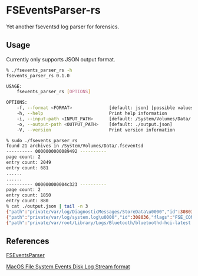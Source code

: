 # FSEventsParser-rs
Yet another fseventsd log parser for forensics.

## Usage
Currently only supports JSON output format.

```bash
% ./fsevents_parser_rs -h
fsevents_parser_rs 0.1.0

USAGE:
    fsevents_parser_rs [OPTIONS]

OPTIONS:
    -f, --format <FORMAT>              [default: json] [possible values: json, csv, sqlite]
    -h, --help                         Print help information
    -i, --input-path <INPUT_PATH>      [default: /System/Volumes/Data/.fseventsd]
    -o, --output-path <OUTPUT_PATH>    [default: ./output.json]
    -V, --version                      Print version information
```

```bash
% sudo ./fsevents_parser_rs
found 21 archives in /System/Volumes/Data/.fseventsd
---------- 0000000000089492 ----------
page count: 2
entry count: 2049
entry count: 681
......
......
---------- 000000000004c323 ----------
page count: 2
entry count: 1850
entry count: 880
% cat ./output.json | tail -n 3
{"path":"private/var/log/DiagnosticMessages/StoreData\u0000","id":308039,"flags":"FSE_CONTENT_MODIFIED | FSE_IS_FILE","create_ts":1664093703,"modiy_ts":1664093703,"source":"000000000004c323"}
{"path":"private/var/log/system.log\u0000","id":308036,"flags":"FSE_CONTENT_MODIFIED | FSE_IS_FILE","create_ts":1664093703,"modiy_ts":1664093703,"source":"000000000004c323"}
{"path":"private/var/root/Library/Logs/Bluetooth/bluetoothd-hci-latest.pklg\u0000","id":309733,"flags":"FSE_CONTENT_MODIFIED | FSE_IS_FILE","create_ts":1664093703,"modiy_ts":1664093703,"source":"000000000004c323"}
```

## References
[FSEventsParser](https://github.com/dlcowen/FSEventsParser)

[MacOS File System Events Disk Log Stream format](https://github.com/libyal/dtformats/blob/main/documentation/MacOS%20File%20System%20Events%20Disk%20Log%20Stream%20format.asciidoc)